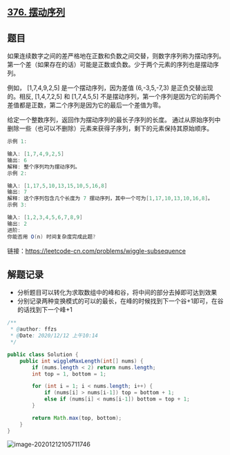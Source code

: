 ## [376. 摆动序列](https://leetcode-cn.com/problems/wiggle-subsequence/)

## 题目

如果连续数字之间的差严格地在正数和负数之间交替，则数字序列称为摆动序列。第一个差（如果存在的话）可能是正数或负数。少于两个元素的序列也是摆动序列。

例如， [1,7,4,9,2,5] 是一个摆动序列，因为差值 (6,-3,5,-7,3) 是正负交替出现的。相反, [1,4,7,2,5] 和 [1,7,4,5,5] 不是摆动序列，第一个序列是因为它的前两个差值都是正数，第二个序列是因为它的最后一个差值为零。

给定一个整数序列，返回作为摆动序列的最长子序列的长度。 通过从原始序列中删除一些（也可以不删除）元素来获得子序列，剩下的元素保持其原始顺序。

```java
示例 1:

输入: [1,7,4,9,2,5]
输出: 6 
解释: 整个序列均为摆动序列。
示例 2:

输入: [1,17,5,10,13,15,10,5,16,8]
输出: 7
解释: 这个序列包含几个长度为 7 摆动序列，其中一个可为[1,17,10,13,10,16,8]。
示例 3:

输入: [1,2,3,4,5,6,7,8,9]
输出: 2
进阶:
你能否用 O(n) 时间复杂度完成此题?
```


链接：https://leetcode-cn.com/problems/wiggle-subsequence

## 解题记录

+ 分析题目可以转化为求取数组中的峰和谷，将中间的部分去掉即可达到效果
+ 分别记录两种变换模式的可以的最长，在峰的时候找到下一个谷+1即可，在谷的话找到下一个峰+1



```java
/**
 * @author: ffzs
 * @Date: 2020/12/12 上午10:14
 */

public class Solution {
    public int wiggleMaxLength(int[] nums) {
        if (nums.length < 2) return nums.length;
        int top = 1, bottom = 1;

        for (int i = 1; i < nums.length; i++) {
            if (nums[i] > nums[i-1]) top = bottom + 1;
            else if (nums[i] < nums[i-1]) bottom = top + 1;
        }

        return Math.max(top, bottom);
    }
}
```

![image-20201212105711746](https://gitee.com/ffzs/picture_go/raw/master/img/image-20201212105711746.png)